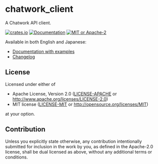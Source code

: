 # chatwork_client

A Chatwork API client.

[![crates.io](https://img.shields.io/crates/v/chatwork_client.svg)](https://crates.io/crates/chatwork_client)
[![Documentation](https://docs.rs/chatwork_client/badge.svg)](https://docs.rs/chatwork_client)
[![MIT or Apache-2](https://img.shields.io/crates/l/chatwork_client.svg)](LICENSE_MIT)

Available in both English and Japanese:
- [Documentation with examples](https://docs.rs/chatwork_client)
- [Changelog](CHANGELOG.md)

## License

Licensed under either of

 * Apache License, Version 2.0
   ([LICENSE-APACHE](LICENSE-APACHE) or http://www.apache.org/licenses/LICENSE-2.0)
 * MIT license
   ([LICENSE-MIT](LICENSE-MIT) or http://opensource.org/licenses/MIT)

at your option.

## Contribution

Unless you explicitly state otherwise, any contribution intentionally submitted
for inclusion in the work by you, as defined in the Apache-2.0 license, shall be
dual licensed as above, without any additional terms or conditions.

